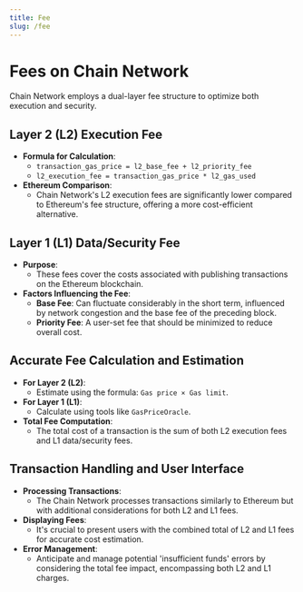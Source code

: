 ```yaml
---
title: Fee
slug: /fee
---
```


# Fees on Chain Network

Chain Network employs a dual-layer fee structure to optimize both execution and security.

## Layer 2 (L2) Execution Fee
- **Formula for Calculation**:
  - `transaction_gas_price = l2_base_fee + l2_priority_fee`
  - `l2_execution_fee = transaction_gas_price * l2_gas_used`
- **Ethereum Comparison**:
  - Chain Network's L2 execution fees are significantly lower compared to Ethereum's fee structure, offering a more cost-efficient alternative.

## Layer 1 (L1) Data/Security Fee
- **Purpose**:
  - These fees cover the costs associated with publishing transactions on the Ethereum blockchain.
- **Factors Influencing the Fee**:
  - **Base Fee**: Can fluctuate considerably in the short term, influenced by network congestion and the base fee of the preceding block.
  - **Priority Fee**: A user-set fee that should be minimized to reduce overall cost.

## Accurate Fee Calculation and Estimation
- **For Layer 2 (L2)**:
  - Estimate using the formula: `Gas price × Gas limit`.
- **For Layer 1 (L1)**:
  - Calculate using tools like `GasPriceOracle`.
- **Total Fee Computation**:
  - The total cost of a transaction is the sum of both L2 execution fees and L1 data/security fees.

## Transaction Handling and User Interface
- **Processing Transactions**:
  - The Chain Network processes transactions similarly to Ethereum but with additional considerations for both L2 and L1 fees.
- **Displaying Fees**:
  - It's crucial to present users with the combined total of L2 and L1 fees for accurate cost estimation.
- **Error Management**:
  - Anticipate and manage potential 'insufficient funds' errors by considering the total fee impact, encompassing both L2 and L1 charges.
